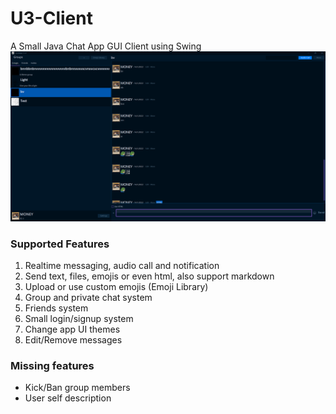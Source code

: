 # U3-Client
A Small Java Chat App GUI Client using Swing
![image](https://github.com/SonMooSans/U3-Client/blob/master/README-images/img.png?raw=true)

### Supported Features

1. Realtime messaging, audio call and notification
2. Send text, files, emojis or even html, also support markdown
3. Upload or use custom emojis (Emoji Library)
4. Group and private chat system
5. Friends system
6. Small login/signup system
7. Change app UI themes
8. Edit/Remove messages

### Missing features

- Kick/Ban group members
- User self description
